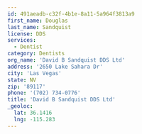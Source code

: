 ```yaml
---
id: 491aeadb-c32f-4b1e-8a11-5a964f3813a9
first_name: Douglas
last_name: Sandquist
license: DDS
services:
  - Dentist
category: Dentists
org_name: 'David B Sandquist DDS Ltd'
address: '2650 Lake Sahara Dr'
city: 'Las Vegas'
state: NV
zip: '89117'
phone: '(702) 734-0776'
title: 'David B Sandquist DDS Ltd'
_geoloc:
  lat: 36.1416
  lng: -115.283
---
```

